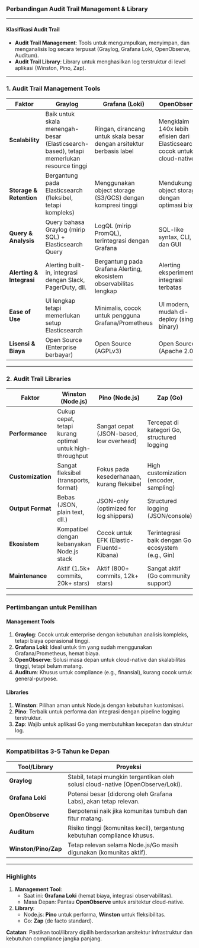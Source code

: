 ### **Perbandingan Audit Trail Management & Library**

---

#### **Klasifikasi Audit Trail**

- **Audit Trail Management**: Tools untuk mengumpulkan, menyimpan, dan menganalisis log secara terpusat (Graylog, Grafana Loki, OpenObserve, Auditum).  
- **Audit Trail Library**: Library untuk menghasilkan log terstruktur di level aplikasi (Winston, Pino, Zap).  

---

### **1. Audit Trail Management Tools**

| **Faktor**             | **Graylog**                          | **Grafana (Loki)**                   | **OpenObserve**                      | **Auditum**                          |
|-------------------------|--------------------------------------|--------------------------------------|--------------------------------------|--------------------------------------|
| **Scalability**         | Baik untuk skala menengah-besar (Elasticsearch-based), tetapi memerlukan resource tinggi | Ringan, dirancang untuk skala besar dengan arsitektur berbasis label | Mengklaim 140x lebih efisien dari Elasticsearch, cocok untuk cloud-native | Belum banyak dokumentasi, fokus pada compliance (PCI DSS, GDPR) |
| **Storage & Retention** | Bergantung pada Elasticsearch (fleksibel, tetapi kompleks) | Menggunakan object storage (S3/GCS) dengan kompresi tinggi | Mendukung object storage dengan optimasi biaya | Belum jelas, dokumentasi terbatas |
| **Query & Analysis**    | Query bahasa Graylog (mirip SQL) + Elasticsearch Query | LogQL (mirip PromQL), terintegrasi dengan Grafana | SQL-like syntax, CLI, dan GUI | Fokus pada filtering compliance |
| **Alerting & Integrasi**| Alerting built-in, integrasi dengan Slack, PagerDuty, dll. | Bergantung pada Grafana Alerting, ekosistem observabilitas lengkap | Alerting eksperimental, integrasi terbatas | Fitur audit compliance khusus (e.g., immutable logs) |
| **Ease of Use**         | UI lengkap tetapi memerlukan setup Elasticsearch | Minimalis, cocok untuk pengguna Grafana/Prometheus | UI modern, mudah di-deploy (single binary) | Dokumentasi kurang, komunitas kecil |
| **Lisensi & Biaya**     | Open Source (Enterprise berbayar) | Open Source (AGPLv3) | Open Source (Apache 2.0) | Open Source (AGPLv3) |

---

### **2. Audit Trail Libraries**

| **Faktor**             | **Winston (Node.js)**                | **Pino (Node.js)**                   | **Zap (Go)**                         |
|-------------------------|--------------------------------------|--------------------------------------|--------------------------------------|
| **Performance**         | Cukup cepat, tetapi kurang optimal untuk high-throughput | Sangat cepat (JSON-based, low overhead) | Tercepat di kategori Go, structured logging |
| **Customization**       | Sangat fleksibel (transports, format) | Fokus pada kesederhanaan, kurang fleksibel | High customization (encoder, sampling) |
| **Output Format**       | Bebas (JSON, plain text, dll.)       | JSON-only (optimized for log shippers) | Structured logging (JSON/console) |
| **Ekosistem**           | Kompatibel dengan kebanyakan Node.js stack | Cocok untuk EFK (Elastic-Fluentd-Kibana) | Terintegrasi baik dengan Go ecosystem (e.g., Gin) |
| **Maintenance**         | Aktif (1.5k+ commits, 20k+ stars)    | Aktif (800+ commits, 12k+ stars)     | Sangat aktif (Go community support) |

---

### **Pertimbangan untuk Pemilihan**

#### **Management Tools**
1. **Graylog**: Cocok untuk enterprise dengan kebutuhan analisis kompleks, tetapi biaya operasional tinggi.  
2. **Grafana Loki**: Ideal untuk tim yang sudah menggunakan Grafana/Prometheus, hemat biaya.  
3. **OpenObserve**: Solusi masa depan untuk cloud-native dan skalabilitas tinggi, tetapi belum matang.  
4. **Auditum**: Khusus untuk compliance (e.g., finansial), kurang cocok untuk general-purpose.  

#### **Libraries**
1. **Winston**: Pilihan aman untuk Node.js dengan kebutuhan kustomisasi.  
2. **Pino**: Terbaik untuk performa dan integrasi dengan pipeline logging terstruktur.  
3. **Zap**: Wajib untuk aplikasi Go yang membutuhkan kecepatan dan struktur log.  

---

### **Kompatibilitas 3-5 Tahun ke Depan**

| **Tool/Library**       | **Proyeksi**                                                                 |
|-------------------------|-----------------------------------------------------------------------------|
| **Graylog**             | Stabil, tetapi mungkin tergantikan oleh solusi cloud-native (OpenObserve/Loki). |
| **Grafana Loki**        | Potensi besar (didorong oleh Grafana Labs), akan tetap relevan.              |
| **OpenObserve**         | Berpotensi naik jika komunitas tumbuh dan fitur matang.                      |
| **Auditum**             | Risiko tinggi (komunitas kecil), tergantung kebutuhan compliance khusus.     |
| **Winston/Pino/Zap**    | Tetap relevan selama Node.js/Go masih digunakan (komunitas aktif).           |

---

### **Highlights**
1. **Management Tool**:  
   - Saat ini: **Grafana Loki** (hemat biaya, integrasi observabilitas).  
   - Masa Depan: Pantau **OpenObserve** untuk arsitektur cloud-native.  
2. **Library**:  
   - Node.js: **Pino** untuk performa, **Winston** untuk fleksibilitas.  
   - Go: **Zap** (de facto standard).  

**Catatan**: Pastikan tool/library dipilih berdasarkan arsitektur infrastruktur dan kebutuhan compliance jangka panjang.
